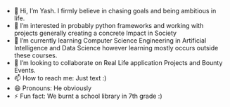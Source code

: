 - 👋 Hi, I’m Yash. I firmly believe in chasing goals and being ambitious in life.
- 👀 I’m interested in probably python frameworks and working with projects generally creating a concrete Impact in Society
- 🌱 I’m currently learning Computer Science Engineering in Artificial Intelligence and Data Science however learning mostly occurs outside these courses.
- 💞️ I’m looking to collaborate on Real Life application Projects and Bounty Events.
- 📫 How to reach me: Just text :)
- 😄 Pronouns: He obviously
- ⚡ Fun fact: We burnt a school library in 7th grade :)

<!---
WarWizardY/WarWizardY is a ✨ special ✨ repository because its `README.md` (this file) appears on your GitHub profile.
You can click the Preview link to take a look at your changes.
--->
